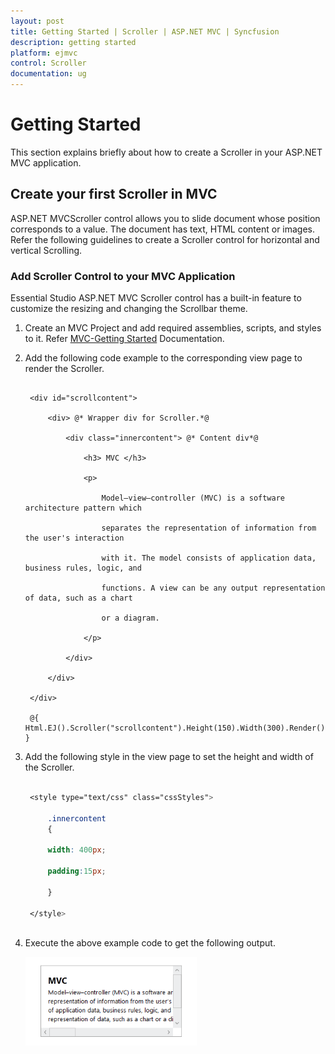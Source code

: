 ```yaml
---
layout: post
title: Getting Started | Scroller | ASP.NET MVC | Syncfusion
description: getting started
platform: ejmvc
control: Scroller
documentation: ug
---
```


# Getting Started

This section explains briefly about how to create a Scroller in your ASP.NET MVC application.

## Create your first Scroller in MVC

ASP.NET MVCScroller control allows you to slide document whose position corresponds to a value. The document has text, HTML content or images. Refer the following guidelines to create a Scroller control for horizontal and vertical Scrolling.

### Add Scroller Control to your MVC Application

Essential Studio ASP.NET MVC Scroller control has a built-in feature to customize the resizing and changing the Scrollbar theme.

1. Create an MVC Project and add required assemblies, scripts, and styles to it. Refer [MVC-Getting Started](http://help.syncfusion.com/aspnetmvc/scroller/getting-started) Documentation.
2. Add the following code example to the corresponding view page to render the Scroller. 

   ~~~ cshtml

	<div id="scrollcontent">

		<div> @* Wrapper div for Scroller.*@

			<div class="innercontent"> @* Content div*@

				<h3> MVC </h3>

				<p>

					Model–view–controller (MVC) is a software architecture pattern which   

					separates the representation of information from the user's interaction 

					with it. The model consists of application data, business rules, logic, and 

					functions. A view can be any output representation of data, such as a chart 

					or a diagram. 

				</p>

			</div>

		</div>

	</div>  

	@{ Html.EJ().Scroller("scrollcontent").Height(150).Width(300).Render(); }

   ~~~
   
   
3. Add the following style in the view page to set the height and width of the Scroller.

   ~~~ css

	<style type="text/css" class="cssStyles">

		.innercontent
		{

		width: 400px;

		padding:15px;

		}

	</style>
		
   ~~~
   

4. Execute the above example code to get the following output. 

	![](Getting-Started_images/Getting-Started_img1.png)
